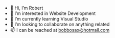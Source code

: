 - 👋 Hi, I’m Robert
- 👀 I’m interested in Website Development
- 🌱 I’m currently learning Visual Studio
- 💞️ I’m looking to collaborate on anything related
- 📫 I can be reached at bobbosax@hotmail.com

<!---
bobbosax/bobbosax is a ✨ special ✨ repository because its `README.md` (this file) appears on your GitHub profile.
You can click the Preview link to take a look at your changes.
--->
